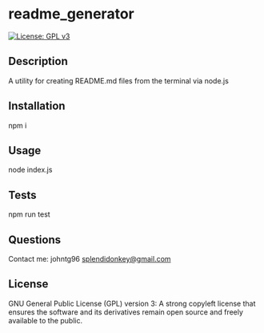 # readme_generator

[![License: GPL v3](https://img.shields.io/badge/License-GPLv3-blue.svg)](https://www.gnu.org/licenses/gpl-3.0)

## Description
A utility for creating README.md files from the terminal via node.js

## Installation
npm i

## Usage
node index.js

## Tests
npm run test

## Questions
Contact me:
johntg96
splendidonkey@gmail.com

## License
GNU General Public License (GPL) version 3: A strong copyleft license that ensures the software and its derivatives remain open source and freely available to the public.